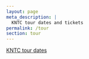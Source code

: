 ```yaml
---
layout: page
meta_description: |
  KNTC tour dates and tickets
permalink: /tour
section: tour
---
```


<div class="h-screen pt-20">
  <div class="h-full bg-fixed bg-cover bg-center shadow-2xl" style="background-image: url(assets/images/tour.jpg)"></div>
</div>

<div class="container max-w-5xl py-24 mx-auto">
  <a href="https://www.songkick.com/artists/9488549" class="songkick-widget" data-theme="light" data-track-button="on" data-detect-style="true" data-background-color="transparent" data-locale="en">KNTC tour dates</a>
  <script src="//widget.songkick.com/9488549/widget.js"></script>
</div>